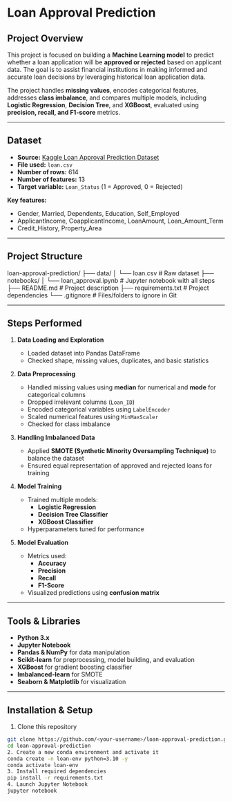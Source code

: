 # Loan Approval Prediction

## Project Overview
This project is focused on building a **Machine Learning model** to predict whether a loan application will be **approved or rejected** based on applicant data. The goal is to assist financial institutions in making informed and accurate loan decisions by leveraging historical loan application data.

The project handles **missing values**, encodes categorical features, addresses **class imbalance**, and compares multiple models, including **Logistic Regression**, **Decision Tree**, and **XGBoost**, evaluated using **precision, recall, and F1-score** metrics.

---

## Dataset
- **Source:** [Kaggle Loan Approval Prediction Dataset](https://www.kaggle.com/datasets/ninzaami/loan-predication)  
- **File used:** `loan.csv`  
- **Number of rows:** 614  
- **Number of features:** 13  
- **Target variable:** `Loan_Status` (1 = Approved, 0 = Rejected)  

**Key features:**
- Gender, Married, Dependents, Education, Self_Employed  
- ApplicantIncome, CoapplicantIncome, LoanAmount, Loan_Amount_Term  
- Credit_History, Property_Area

---

## Project Structure
loan-approval-prediction/
├── data/
│ └── loan.csv # Raw dataset
├── notebooks/
│ └── loan_approval.ipynb # Jupyter notebook with all steps
├── README.md # Project description
├── requirements.txt # Project dependencies
└── .gitignore # Files/folders to ignore in Git

---

## Steps Performed

1. **Data Loading and Exploration**
   - Loaded dataset into Pandas DataFrame  
   - Checked shape, missing values, duplicates, and basic statistics  

2. **Data Preprocessing**
   - Handled missing values using **median** for numerical and **mode** for categorical columns  
   - Dropped irrelevant columns (`Loan_ID`)  
   - Encoded categorical variables using `LabelEncoder`  
   - Scaled numerical features using `MinMaxScaler`  
   - Checked for class imbalance  

3. **Handling Imbalanced Data**
   - Applied **SMOTE (Synthetic Minority Oversampling Technique)** to balance the dataset  
   - Ensured equal representation of approved and rejected loans for training  

4. **Model Training**
   - Trained multiple models:
     - **Logistic Regression**
     - **Decision Tree Classifier**
     - **XGBoost Classifier**  
   - Hyperparameters tuned for performance  

5. **Model Evaluation**
   - Metrics used:
     - **Accuracy**
     - **Precision**
     - **Recall**
     - **F1-Score**  
   - Visualized predictions using **confusion matrix**

---

## Tools & Libraries
- **Python 3.x**  
- **Jupyter Notebook**  
- **Pandas & NumPy** for data manipulation  
- **Scikit-learn** for preprocessing, model building, and evaluation  
- **XGBoost** for gradient boosting classifier  
- **Imbalanced-learn** for SMOTE  
- **Seaborn & Matplotlib** for visualization  

---

## Installation & Setup

1. Clone this repository
```bash
git clone https://github.com/<your-username>/loan-approval-prediction.git
cd loan-approval-prediction
2. Create a new conda environment and activate it
conda create -n loan-env python=3.10 -y
conda activate loan-env
3. Install required dependencies
pip install -r requirements.txt
4. Launch Jupyter Notebook
jupyter notebook
               
